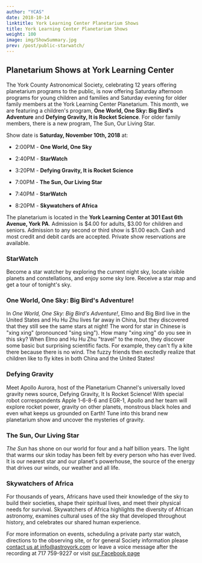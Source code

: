 ```yaml
---
author: "YCAS"
date: 2018-10-14
linktitle: York Learning Center Planetarium Shows
title: York Learning Center Planetarium Shows
weight: 100
image: img/ShowSummary.jpg
prev: /post/public-starwatch/
---
```


## Planetarium Shows at York Learning Center

The York County Astronomical Society, celebrating 12 years offering planetarium programs to the public, is now offering Saturday afternoon programs for young children and families and Saturday evening for older family members at the York Learning Center Planetarium. 
This month, we are featuring a children's program, **One World, One Sky: Big Bird's Adventure** and **Defying Gravity, It is Rocket Science**. For older family members, there is a new program, The Sun, Our Living Star.

Show date is **Saturday, November 10th, 2018** at:

* 2:00PM - **One World, One Sky**
* 2:40PM - **StarWatch**
* 3:20PM - **Defying Gravity, It is Rocket Science**

* 7:00PM - **The Sun, Our Living Star**
* 7:40PM - **StarWatch**
* 8:20PM - **Skywatchers of Africa**

The planetarium is located in the **York Learning Center at 301 East 6th Avenue, York PA**. Admission is $4.00 for adults, $3.00 for children and seniors. Admission to any second or third show is $1.00 each. Cash and most credit and debit cards are accepted. Private show reservations are available.

### StarWatch
Become a star watcher by exploring the current night sky, locate visible planets and constellations, and enjoy some sky lore. Receive a star map and get a tour of tonight's sky.

### One World, One Sky: Big Bird's Adventure!
In *One World, One Sky: Big Bird's Adventure!*, Elmo and Big Bird live in the United States and Hu Hu Zhu lives far away in China, but they discovered that they still see the same stars at night! The word for star in Chinese is "xing xing" (pronounced "sing sing"). How many "xing xing" do you see in this sky? When Elmo and Hu Hu Zhu "travel" to the moon, they discover some basic but surprising scientific facts. For example, they can't fly a kite there because there is no wind. The fuzzy friends then excitedly realize that children like to fly kites in both China and the United States!

### Defying Gravity
Meet Apollo Aurora, host of the Planetarium Channel's universally loved gravity news source, Defying Gravity, It Is Rocket Science! With special robot correspondents Apple 1-6-8-6 and EGR-1, Apollo and her team will explore rocket power, gravity on other planets, monstrous black holes and even what keeps us grounded on Earth! Tune into this brand new planetarium show and uncover the mysteries of gravity.

### The Sun, Our Living Star
*The Sun* has shone on our world for four and a half billion years. The light that warms our skin today has been felt by every person who has ever lived. It is our nearest star and our planet's powerhouse, the source of the energy that drives our winds, our weather and all life.

### Skywatchers of Africa
For thousands of years, Africans have used their knowledge of the sky to build their societies, shape their spiritual lives, and meet their physical needs for survival. Skywatchers of Africa highlights the diversity of African astronomy, examines cultural uses of the sky that developed throughout history, and celebrates our shared human experience.


For more information on events, scheduling a private party star watch, directions to the observing site, or for general Society information please [contact us at info@astroyork.com](info@astroyork.com) or leave a voice message after the recording at 717 759-9227 or visit [our Facebook page](https://www.facebook.com/astroyork)
